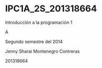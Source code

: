 IPC1A_2S_201318664
==================
Introducción a la programación 1

A

Segundo semestre del 2014

Jenny Sharai Montenegro Contreras

201318664
